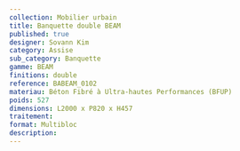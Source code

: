 ```yaml
---
collection: Mobilier urbain
title: Banquette double BEAM 
published: true
designer: Sovann Kim
category: Assise
sub_category: Banquette
gamme: BEAM 
finitions: double
reference: BABEAM_0102
materiau: Béton Fibré à Ultra-hautes Performances (BFUP)
poids: 527
dimensions: L2000 x P820 x H457
traitement: 
format: Multibloc
description: 
---
```

